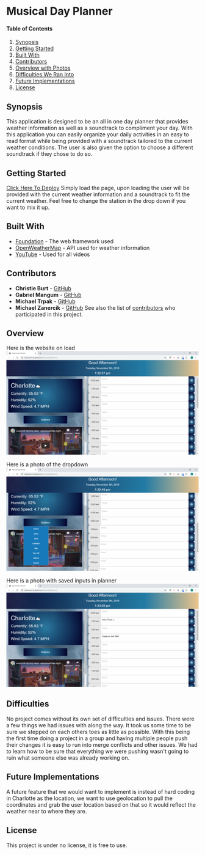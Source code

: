 # Musical Day Planner

#### Table of Contents
1. [Synopsis](#Synopsis)
2. [Getting Started](#Getting-Started)
3. [Built With](#Built-With)
4. [Contributors](#Contributors)
5. [Overview with Photos](#Overview)
6. [Difficulties We Ran Into](#Difficulties)
7. [Future Implementations](#Future-Implementations)
8. [License](#License)

## Synopsis 
This application is designed to be an all in one day planner that provides weather information as well as a soundtrack to compliment your day. With this application you can easily organize your daily activities in an easy to read format while being provided with a soundtrack tailored to the current weather conditions. The user is also given the option to choose a different soundtrack if they chose to do so.

## Getting Started
 [Click Here To Deploy](https://mikezanercik.github.io/MusicalDayPlanner/)
Simply load the page, upon loading the user will be provided with the current weather information and a soundtrack to fit the current weather. Feel free to change the station in the drop down if you want to mix it up.

## Built With
* [Foundation](https://foundation.zurb.com/) - The web framework used
* [OpenWeatherMap](https://openweathermap.org/) - API used for weather information
* [YouTube](http://youtube.com) - Used for all videos

## Contributors
* **Christie Burt** - [GitHub](https://github.com/TwoByteKitty)
* **Gabriel Mangum** - [GitHub](https://github.com/GabrielTMangum)
* **Michael Trpak** - [GitHub](https://github.com/mrtrpak)
* **Michael Zanercik** - [GitHub](https://github.com/MikeZanercik)
See also the list of [contributors](https://github.com/MikeZanercik/MusicalDayPlanner) who participated in this project.

## Overview
Here is the website on load
![Webpage on Load](/assets/images/weather.png)

Here is a photo of the dropdown
![Dropdown in webpage](/assets/images/dropdown.png)

Here is a photo with saved inputs in planner
![Planner Notes](/assets/images/plannerNotes.png)

## Difficulties
No project comes without its own set of difficulties and issues. There were a few things we had issues with along the way. It took us some time to be sure we stepped on each others toes as little as possible. With this being the first time doing a project in a group and having multiple people push their changes it is easy to run into merge conflicts and other issues. We had to learn how to be sure that everything we were pushing wasn't going to ruin what someone else was already working on. 

## Future Implementations
A future feature that we would want to implement is instead of hard coding in Charlotte as the location, we want to use geolocation to pull the coordinates and grab the user location based on that so it would reflect the weather near to where they are.

## License
This project is under no license, it is free to use.